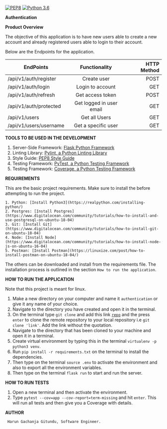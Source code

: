 [![PEP8](https://img.shields.io/badge/code%20style-pep8-green.svg)](https://www.python.org/dev/peps/pep-0008/) [![Python 3.6](https://img.shields.io/badge/python-3.6-blue.svg)](https://www.python.org/downloads/release/python-360/)

**Authentication**

**Product Overview**

The objective of this application is to have new users able to create a new account and already registered users able to login to their account.

Below are the Endpoints for the application.

| EndPoints                   |      Functionality       | HTTP Method |
| --------------------------- | :----------------------: | ----------: |
| /api/v1/auth/register       |       Create user        |        POST |
| /api/v1/auth/login          |     Login to account     |         GET |
| /api/v1/auth/refresh        |     Get access token     |        POST |
| /api/v1/auth/protected      | Get logged in user email |         GET |
| /api/v1/users          |      Get all Users       |         GET |
| /api/v1/users/username |   Get a specific user    |         GET |

**TOOLS TO BE USED IN THE DEVELOPMENT**

1. Server-Side Framework: [Flask Python Framework](http://flask.pocoo.org/)
2. Linting Library: [Pylint, a Python Linting Library](https://www.pylint.org/)
3. Style Guide: [PEP8 Style Guide](https://www.python.org/dev/peps/pep-0008/)
4. Testing Framework: [PyTest, a Python Testing Framework](https://docs.pytest.org/en/latest/)
5. Testing Framework: [Coverage, a Python Testing Framework](https://coverage.readthedocs.io/en/v4.5.x/)

**REQUIREMENTS**

This are the basic project requirements. Make sure to install the before attempting to run the project.

    1. Python: [Install Python3](https://realpython.com/installing-python/)
    2. Postgres: [Install Postgres](https://www.digitalocean.com/community/tutorials/how-to-install-and-use-postgresql-on-ubuntu-18-04)
    3. Git: [Install Git](https://www.digitalocean.com/community/tutorials/how-to-install-git-on-ubuntu-18-04)
    4. Node: [Install Node](https://www.digitalocean.com/community/tutorials/how-to-install-node-js-on-ubuntu-16-04)
    5. Postman: [Install Postman](https://linuxize.com/post/how-to-install-postman-on-ubuntu-18-04/)

The others can be downloaded and install from the requirements file. The installation process is outlined in the section `How to run the application`.

**HOW TO RUN THE APPLICATION**

Note that this project is meant for linux.

1.  Make a new directory on your computer and name it `authentication` or give it any name of your choice.
2.  Navigate to the directory you have created and open it in the terminal.
3.  On the terminal type `git clone` and add this link <code>[repo](https://github.com/Arrotech/Authentication/)</code> and the press `enter` to clone the remote repository to your local repository i.e `git clone 'link'`. Add the link without the quotation.
4.  Navigate to the directory that has been cloned to your machine and open it in a terminal.
5.  Create virtual environment by typing this in the terminal `virtualenv -p python3 venv`.
6.  Run `pip install -r requirements.txt` on the terminal to install the dependencies.
7.  Then type on the terminal `source .env` to activate the environment and also to export all the environment variables.
8.  Then type on the terminal `flask run` to start and run the server.

**HOW TO RUN TESTS**

1.  Open a new terminal and then activate the environment.
2.  Type `pytest --cov=app --cov-report=term-missing` and hit `enter`. This will run all tests and then give you a Coverage with details.

**AUTHOR**

     Harun Gachanja Gitundu, Software Engineer.
